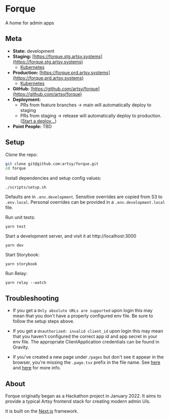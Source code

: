 # Forque

A home for admin apps

## Meta

- **State:** development
- **Staging:** [https://forque.stg.artsy.systems](https://forque.stg.artsy.systems)
  - [Kubernetes](https://kubernetes.stg.artsy.systems/#/search?q=forque&namespace=default)
- **Production:** [https://forque.prd.artsy.systems](https://forque.prd.artsy.systems)
  - [Kubernetes](https://kubernetes.prd.artsy.systems/#/search?q=forque&namespace=default)
- **GitHub:** [https://github.com/artsy/forque](https://github.com/artsy/forque)
- **Deployment:**
  - PRs from feature branches → main will automatically deploy to staging
  - PRs from staging → release will automatically deploy to production. ([Start a deploy...](https://github.com/artsy/forque/compare/release...staging?expand=1))
- **Point People:** TBD

## Setup

Clone the repo:

```sh
git clone git@github.com:artsy/forque.git
cd forque
```

Install dependencies and setup config values:

```
./scripts/setup.sh
```

Defaults are in `.env.development`. Sensitive overrides are copied from S3 to `.env.local`. Personal overrides can be provided in a `.env.development.local` file.

Run unit tests:

```
yarn test
```

Start a development server, and visit it at http://localhost:3000

```
yarn dev
```

Start Storybook:

```
yarn storybook
```

Run Relay:

```
yarn relay --watch
```

## Troubleshooting

- If you get a `Only absolute URLs are supported` upon login this may mean that you don't have a properly configured env file. Be sure to follow the setup steps above.

- If you get a `Unauthorized: invalid client_id` upon login this may mean that you haven't configured the correct app id and app secret in your env file. The appropriate ClientApplication credentials can be found in Gravity.

- If you've created a new page under `/pages` but don't see it appear in the browser, you're missing the `.page.tsx` prefix in the file name. See [here](https://nextjs.org/docs/api-reference/next.config.js/custom-page-extensions#including-non-page-files-in-the-pages-directory) and [here](https://github.com/artsy/forque/blob/6117beeeb96ea081eeb78a2a5c6d8f0a8c4ed6fd/next.config.js#L12) for more info.

## About

Forque originally began as a Hackathon project in January 2022. It aims to
provide a typical Artsy frontend stack for creating modern admin UIs.

It is built on the [Next.js](https://nextjs.org) framework.
